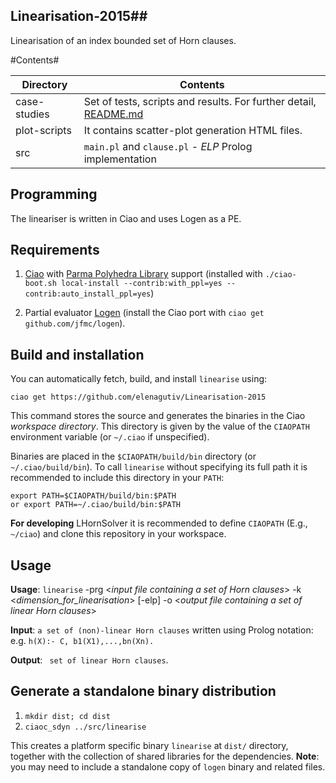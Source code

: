 ## Linearisation-2015##

Linearisation of an index bounded set of Horn clauses.





#Contents#

Directory | Contents															|
---------------|--------------------------------------------------------------------|
case-studies			   | Set of tests, scripts and results. For further detail, [README.md](https://github.com/elenagutiv/Linearisation-2015/tree/master/case-studies)	 															|
plot-scripts			   | It contains scatter-plot generation HTML files.	 															|
src		   | `main.pl` and `clause.pl` - *ELP* Prolog implementation






## Programming 

The lineariser  is written in Ciao and  uses
Logen as a PE.

## Requirements
1. [Ciao](http://github.com/ciao-lang/ciao) with
[Parma Polyhedra Library](http://bugseng.com/products/ppl/) support
(installed with `./ciao-boot.sh local-install
--contrib:with_ppl=yes --contrib:auto_install_ppl=yes`)

2. Partial evaluator [Logen](https://github.com/leuschel/logen)
(install the Ciao port with `ciao get github.com/jfmc/logen`).

## Build and installation

You can automatically fetch, build, and install `linearise` using:

```
ciao get https://github.com/elenagutiv/Linearisation-2015
```

This command stores the source and generates the binaries in the Ciao
_workspace directory_. This directory is given by the value of the
`CIAOPATH` environment variable (or `~/.ciao` if unspecified).

Binaries are placed in the `$CIAOPATH/build/bin` directory (or
`~/.ciao/build/bin`). To call `linearise` without specifying its
full path it is recommended to include this directory in your `PATH`:

```
export PATH=$CIAOPATH/build/bin:$PATH
or export PATH=~/.ciao/build/bin:$PATH
```

**For developing** LHornSolver it is recommended to define `CIAOPATH`
(E.g., `~/ciao`) and clone this repository in your workspace.

## Usage

**Usage**: `linearise` -prg <*input file containing a set of Horn clauses*\> -k <*dimension_for_linearisation*\> [-elp] -o <*output file containing a set of linear Horn clauses*\>

**Input**: `a set of (non)-linear Horn clauses` written using Prolog
notation: e.g. `h(X):- C, b1(X1),...,bn(Xn).`

**Output**: ` set of linear Horn clauses`.

## Generate a standalone binary distribution



1. `mkdir dist; cd dist`
2. `ciaoc_sdyn ../src/linearise`

This creates a platform specific binary `linearise` at `dist/`
directory, together with the collection of shared libraries for the
dependencies. **Note**: you may need to include a standalone copy of
`logen` binary and related files.






